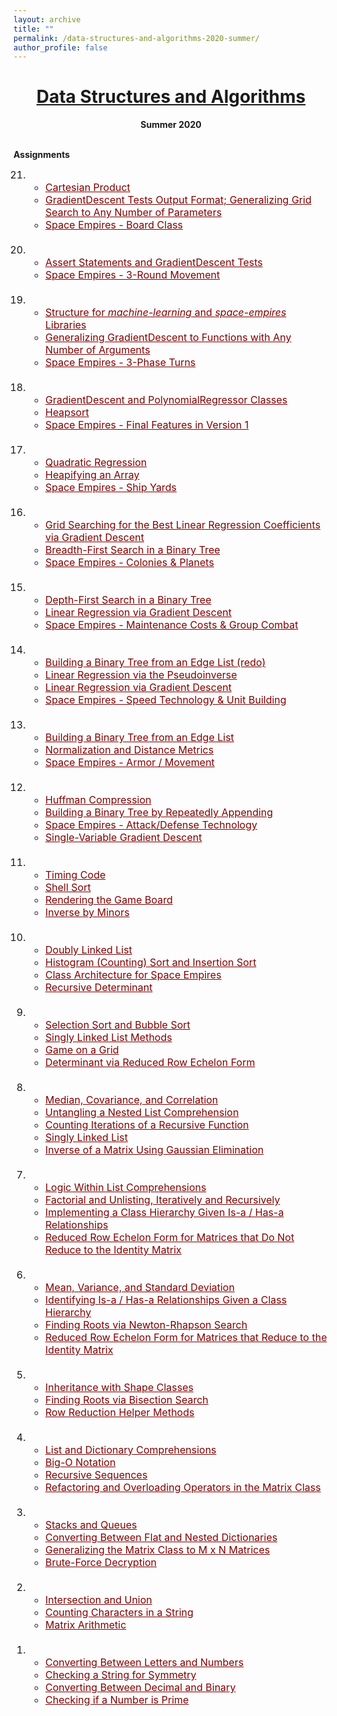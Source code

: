 ```yaml
---
layout: archive
title: ""
permalink: /data-structures-and-algorithms-2020-summer/
author_profile: false
---
```


<head>
    <style type="text/css">
       a.nav:link {color: black;}    /* unvisited link */
       a.nav:visited {color: black;}   /* visited link */
       a.nav:hover {color: #0066ff; text-decoration: underline;}    /* mouse over link */
       a.nav:active {color: #0066ff; text-decoration: underline;}   /* selected link */
       a.body:link {color: maroon;}    /* unvisited link */
       a.body:visited {color: maroon;}   /* visited link */
       a.body:hover {color: #0066ff; text-decoration: underline;}    /* mouse over link */
       a.body:active {color: #0066ff; text-decoration: underline;}   /* selected link */
       a.home:link {color: #0066ff;}    /* unvisited link */
       a.home:visited {color: #0066ff;}   /* visited link */
       a.home:hover {color: #0066ff; text-decoration: none;}    /* mouse over link */
       a.home:active {color: #0066ff; text-decoration: none;}   /* selected link */
    </style>
</head>

# [<center>Data Structures and Algorithms</center>](#top)

<center><b>Summer 2020</b></center>

<br>

<div style="width:100%; max-width:800px; margin:auto">  
    
<b>Assignments</b>

<font size="3em"><ol reversed>
    <li>
        <ul>
        <li><a class="body" target="_blank" href="https://github.com/eurisko-us/files/all_problems_iteration_1.html#Problem-21-1">Cartesian Product</a></li>
        <li><a class="body" target="_blank" href="https://github.com/eurisko-us/files/all_problems_iteration_1.html#Problem-21-2">GradientDescent Tests Output Format; Generalizing Grid Search to Any Number of Parameters</a></li>
        <li><a class="body" target="_blank" href="https://github.com/eurisko-us/files/all_problems_iteration_1.html#Problem-21-3">Space Empires - Board Class</a></li>
        </ul>
    </li>
    <br>
    <li>
        <ul>
        <li><a class="body" target="_blank" href="https://github.com/eurisko-us/files/all_problems_iteration_1.html#Problem-20-1">Assert Statements and GradientDescent Tests</a></li>
        <li><a class="body" target="_blank" href="https://github.com/eurisko-us/files/all_problems_iteration_1.html#Problem-20-2">Space Empires - 3-Round Movement</a></li>
        </ul>
    </li>
    <br>
    <li>
        <ul>
        <li><a class="body" target="_blank" href="https://github.com/eurisko-us/files/all_problems_iteration_1.html#Problem-19-1">Structure for <i>machine-learning</i> and <i>space-empires</i> Libraries</a></li>
        <li><a class="body" target="_blank" href="https://github.com/eurisko-us/files/all_problems_iteration_1.html#Problem-19-2">Generalizing GradientDescent to Functions with Any Number of Arguments</a></li>
        <li><a class="body" target="_blank" href="https://github.com/eurisko-us/files/all_problems_iteration_1.html#Problem-19-3">Space Empires - 3-Phase Turns</a></li>
        </ul>
    </li>
    <br>
    <li>
        <ul>
        <li><a class="body" target="_blank" href="https://github.com/eurisko-us/files/all_problems_iteration_1.html#Problem-18-1">GradientDescent and PolynomialRegressor Classes</a></li>
        <li><a class="body" target="_blank" href="https://github.com/eurisko-us/files/all_problems_iteration_1.html#Problem-18-2">Heapsort</a></li>
        <li><a class="body" target="_blank" href="https://github.com/eurisko-us/files/all_problems_iteration_1.html#Problem-18-3">Space Empires - Final Features in Version 1</a></li>
        </ul>
    </li>
    <br>
    <li>
        <ul>
        <li><a class="body" target="_blank" href="https://github.com/eurisko-us/files/all_problems_iteration_1.html#Problem-17-1">Quadratic Regression</a></li>
        <li><a class="body" target="_blank" href="https://github.com/eurisko-us/files/all_problems_iteration_1.html#Problem-17-2">Heapifying an Array</a></li>
        <li><a class="body" target="_blank" href="https://github.com/eurisko-us/files/all_problems_iteration_1.html#Problem-17-3">Space Empires - Ship Yards</a></li>
        </ul>
    </li>
    <br>
    <li>
        <ul>
        <li><a class="body" target="_blank" href="https://github.com/eurisko-us/files/all_problems_iteration_1.html#Problem-16-1">Grid Searching for the Best Linear Regression Coefficients via Gradient Descent</a></li>
        <li><a class="body" target="_blank" href="https://github.com/eurisko-us/files/all_problems_iteration_1.html#Problem-16-2">Breadth-First Search in a Binary Tree</a></li>
        <li><a class="body" target="_blank" href="https://github.com/eurisko-us/files/all_problems_iteration_1.html#Problem-16-3">Space Empires - Colonies & Planets</a></li>
        </ul>
    </li>
    <br>
    <li>
        <ul>
        <li><a class="body" target="_blank" href="https://github.com/eurisko-us/files/all_problems_iteration_1.html#Problem-15-1">Depth-First Search in a Binary Tree</a></li>
        <li><a class="body" target="_blank" href="https://github.com/eurisko-us/files/all_problems_iteration_1.html#Problem-15-2">Linear Regression via Gradient Descent</a></li>
        <li><a class="body" target="_blank" href="https://github.com/eurisko-us/files/all_problems_iteration_1.html#Problem-15-3">Space Empires - Maintenance Costs & Group Combat</a></li>
        </ul>
    </li>
    <br>
    <li>
        <ul>
        <li><a class="body" target="_blank" href="https://github.com/eurisko-us/files/all_problems_iteration_1.html#Problem-14-1">Building a Binary Tree from an Edge List (redo)</a></li>
        <li><a class="body" target="_blank" href="https://github.com/eurisko-us/files/all_problems_iteration_1.html#Problem-14-2">Linear Regression via the Pseudoinverse</a></li>
        <li><a class="body" target="_blank" href="https://github.com/eurisko-us/files/all_problems_iteration_1.html#Problem-14-3">Linear Regression via Gradient Descent</a></li>
        <li><a class="body" target="_blank" href="https://github.com/eurisko-us/files/all_problems_iteration_1.html#Problem-14-4">Space Empires - Speed Technology & Unit Building</a></li>
        </ul>
    </li>
    <br>
    <li>
        <ul>
        <li><a class="body" target="_blank" href="https://github.com/eurisko-us/files/all_problems_iteration_1.html#Problem-13-1">Building a Binary Tree from an Edge List</a></li>
        <li><a class="body" target="_blank" href="https://github.com/eurisko-us/files/all_problems_iteration_1.html#Problem-13-2">Normalization and Distance Metrics</a></li>
        <li><a class="body" target="_blank" href="https://github.com/eurisko-us/files/all_problems_iteration_1.html#Problem-13-3">Space Empires - Armor / Movement</a></li>
        </ul>
    </li>
    <br>
    <li>
        <ul>
        <li><a class="body" target="_blank" href="https://github.com/eurisko-us/files/all_problems_iteration_1.html#Problem-12-1">Huffman Compression</a></li>
        <li><a class="body" target="_blank" href="https://github.com/eurisko-us/files/all_problems_iteration_1.html#Problem-12-2">Building a Binary Tree by Repeatedly Appending</a></li>
        <li><a class="body" target="_blank" href="https://github.com/eurisko-us/files/all_problems_iteration_1.html#Problem-12-3">Space Empires - Attack/Defense Technology</a></li>
        <li><a class="body" target="_blank" href="https://github.com/eurisko-us/files/all_problems_iteration_1.html#Problem-12-4">Single-Variable Gradient Descent</a></li>
        </ul>
    </li>
    <br>
    <li>
        <ul>
        <li><a class="body" target="_blank" href="https://github.com/eurisko-us/files/all_problems_iteration_1.html#Problem-11-1">Timing Code</a></li>
        <li><a class="body" target="_blank" href="https://github.com/eurisko-us/files/all_problems_iteration_1.html#Problem-11-2">Shell Sort</a></li>
        <li><a class="body" target="_blank" href="https://github.com/eurisko-us/files/all_problems_iteration_1.html#Problem-11-3">Rendering the Game Board</a></li>
        <li><a class="body" target="_blank" href="https://github.com/eurisko-us/files/all_problems_iteration_1.html#Problem-11-4">Inverse by Minors</a></li>
        </ul>
    </li>
    <br>
    <li>
        <ul>
        <li><a class="body" target="_blank" href="https://github.com/eurisko-us/files/all_problems_iteration_1.html#Problem-10-1">Doubly Linked List</a></li>
        <li><a class="body" target="_blank" href="https://github.com/eurisko-us/files/all_problems_iteration_1.html#Problem-10-2">Histogram (Counting) Sort and Insertion Sort</a></li>
        <li><a class="body" target="_blank" href="https://github.com/eurisko-us/files/all_problems_iteration_1.html#Problem-10-3">Class Architecture for Space Empires</a></li>
        <li><a class="body" target="_blank" href="https://github.com/eurisko-us/files/all_problems_iteration_1.html#Problem-10-4">Recursive Determinant</a></li>
        </ul>
    </li>
    <br>
    <li>
        <ul>
        <li><a class="body" target="_blank" href="https://github.com/eurisko-us/files/all_problems_iteration_1.html#Problem-9-1">Selection Sort and Bubble Sort</a></li>
        <li><a class="body" target="_blank" href="https://github.com/eurisko-us/files/all_problems_iteration_1.html#Problem-9-2">Singly Linked List Methods</a></li>
        <li><a class="body" target="_blank" href="https://github.com/eurisko-us/files/all_problems_iteration_1.html#Problem-9-3">Game on a Grid</a></li>
        <li><a class="body" target="_blank" href="https://github.com/eurisko-us/files/all_problems_iteration_1.html#Problem-9-4">Determinant via Reduced Row Echelon Form</a></li>
        </ul>
    </li>
    <br>
    <li>
        <ul>
        <li><a class="body" target="_blank" href="https://github.com/eurisko-us/files/all_problems_iteration_1.html#Problem-8-1">Median, Covariance, and Correlation</a></li>
        <li><a class="body" target="_blank" href="https://github.com/eurisko-us/files/all_problems_iteration_1.html#Problem-8-2">Untangling a Nested List Comprehension</a></li>
        <li><a class="body" target="_blank" href="https://github.com/eurisko-us/files/all_problems_iteration_1.html#Problem-8-3">Counting Iterations of a Recursive Function</a></li>
        <li><a class="body" target="_blank" href="https://github.com/eurisko-us/files/all_problems_iteration_1.html#Problem-8-4">Singly Linked List</a></li>
        <li><a class="body" target="_blank" href="https://github.com/eurisko-us/files/all_problems_iteration_1.html#Problem-8-5">Inverse of a Matrix Using Gaussian Elimination</a></li>
        </ul>
    </li>
    <br>
    <li>
        <ul>
        <li><a class="body" target="_blank" href="https://github.com/eurisko-us/files/all_problems_iteration_1.html#Problem-7-1">Logic Within List Comprehensions</a></li>
        <li><a class="body" target="_blank" href="https://github.com/eurisko-us/files/all_problems_iteration_1.html#Problem-7-2">Factorial and Unlisting, Iteratively and Recursively</a></li>
        <li><a class="body" target="_blank" href="https://github.com/eurisko-us/files/all_problems_iteration_1.html#Problem-7-3">Implementing a Class Hierarchy Given Is-a / Has-a Relationships</a></li>
        <li><a class="body" target="_blank" href="https://github.com/eurisko-us/files/all_problems_iteration_1.html#Problem-7-4">Reduced Row Echelon Form for Matrices that Do Not Reduce to the Identity Matrix</a></li>
        </ul>
    </li>
    <br>
    <li>
        <ul>
        <li><a class="body" target="_blank" href="https://github.com/eurisko-us/files/all_problems_iteration_1.html#Problem-6-1">Mean, Variance, and Standard Deviation</a></li>
        <li><a class="body" target="_blank" href="https://github.com/eurisko-us/files/all_problems_iteration_1.html#Problem-6-2">Identifying Is-a / Has-a Relationships Given a Class Hierarchy</a></li>
        <li><a class="body" target="_blank" href="https://github.com/eurisko-us/files/all_problems_iteration_1.html#Problem-6-3">Finding Roots via Newton-Rhapson Search</a></li>
        <li><a class="body" target="_blank" href="https://github.com/eurisko-us/files/all_problems_iteration_1.html#Problem-6-4">Reduced Row Echelon Form for Matrices that Reduce to the Identity Matrix</a></li>
        </ul>
    </li>
    <br>
    <li>
        <ul>
        <li><a class="body" target="_blank" href="https://github.com/eurisko-us/files/all_problems_iteration_1.html#Problem-5-1">Inheritance with Shape Classes</a></li>
        <li><a class="body" target="_blank" href="https://github.com/eurisko-us/files/all_problems_iteration_1.html#Problem-5-2">Finding Roots via Bisection Search</a></li>
        <li><a class="body" target="_blank" href="https://github.com/eurisko-us/files/all_problems_iteration_1.html#Problem-5-3">Row Reduction Helper Methods</a></li>
        </ul>
    </li>
    <br>
    <li>
        <ul>
        <li><a class="body" target="_blank" href="https://github.com/eurisko-us/files/all_problems_iteration_1.html#Problem-4-1">List and Dictionary Comprehensions</a></li>
        <li><a class="body" target="_blank" href="https://github.com/eurisko-us/files/all_problems_iteration_1.html#Problem-4-2">Big-O Notation</a></li>
        <li><a class="body" target="_blank" href="https://github.com/eurisko-us/files/all_problems_iteration_1.html#Problem-4-3">Recursive Sequences</a></li>
        <li><a class="body" target="_blank" href="https://github.com/eurisko-us/files/all_problems_iteration_1.html#Problem-4-4">Refactoring and Overloading Operators in the Matrix Class</a></li>
        </ul>
    </li>
    <br>
    <li>
        <ul>
        <li><a class="body" target="_blank" href="https://github.com/eurisko-us/files/all_problems_iteration_1.html#Problem-3-1">Stacks and Queues</a></li>
        <li><a class="body" target="_blank" href="https://github.com/eurisko-us/files/all_problems_iteration_1.html#Problem-3-2">Converting Between Flat and Nested Dictionaries</a></li>
        <li><a class="body" target="_blank" href="https://github.com/eurisko-us/files/all_problems_iteration_1.html#Problem-3-3">Generalizing the Matrix Class to M x N Matrices</a></li>
        <li><a class="body" target="_blank" href="https://github.com/eurisko-us/files/all_problems_iteration_1.html#Problem-3-4">Brute-Force Decryption</a></li>
        </ul>
    </li>
    <br>
    <li>
        <ul>
        <li><a class="body" target="_blank" href="https://github.com/eurisko-us/files/all_problems_iteration_1.html#Problem-2-1">Intersection and Union</a></li>
        <li><a class="body" target="_blank" href="https://github.com/eurisko-us/files/all_problems_iteration_1.html#Problem-2-2">Counting Characters in a String</a></li>
        <li><a class="body" target="_blank" href="https://github.com/eurisko-us/files/all_problems_iteration_1.html#Problem-2-3">Matrix Arithmetic</a></li>
        </ul>
    </li>
    <br>
    <li>
        <ul>
        <li><a class="body" target="_blank" href="https://github.com/eurisko-us/files/all_problems_iteration_1.html#Problem-1-1">Converting Between Letters and Numbers</a></li>
        <li><a class="body" target="_blank" href="https://github.com/eurisko-us/files/all_problems_iteration_1.html#Problem-1-2">Checking a String for Symmetry</a></li>
        <li><a class="body" target="_blank" href="https://github.com/eurisko-us/files/all_problems_iteration_1.html#Problem-1-3">Converting Between Decimal and Binary</a></li>
        <li><a class="body" target="_blank" href="https://github.com/eurisko-us/files/all_problems_iteration_1.html#Problem-1-4">Checking if a Number is Prime</a></li>
        </ul>
    </li>
</ol></font>  

</div>
